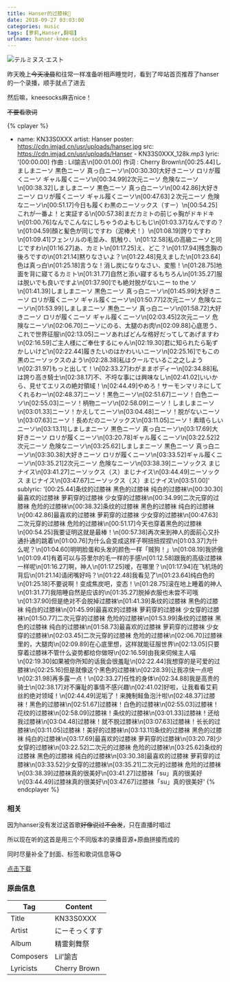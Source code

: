 ```yaml
---
title: Hanser的过膝袜🤤
date: 2018-09-27 03:03:00
categories: music
tags: [萝莉,Hanser,翻唱]
urlname: hanser-knee-socks
---
```

![テルミヌス·エスト](https://img.imjad.cn/images/2018/09/27/TerminusEst.gif)

昨天晚上~~今天凌晨~~和往常一样准备听相声睡觉时，看到了哔站首页推荐了hanser的一个录播，顺手就点了进去

然后嘛，kneesocks麻吉nice！

~~不要看歌词~~

{% cplayer %}
- name: KN33S0XXX
  artist: Hanser
  poster: https://cdn.imjad.cn/usr/uploads/hanser.jpg
  src: https://cdn.imjad.cn/usr/uploads/Hanser - KN33S0XXX_128k.mp3
  lyric: '[00:00.00] 作曲 : Lil諭吉\n[00:01.00] 作词 : Cherry Brown\n[00:25.44]しましまニーソ 黒色ニーソ 真っ白ニーソ\n[00:30.30]大好きニーソ ロリが履くニーソ ギャル履くニーソ\n[00:34.99]2次元ニーソ 危険なニーソ\n[00:38.32]しましまニーソ 黒色ニーソ 真っ白ニーソ\n[00:42.86]大好きニーソ ロリが履くニーソ ギャル履くニーソ\n[00:47.63]２次元ニーソ 危険なニーソ\n[00:51.17]今日も履くわ黒のニーソックス（すー）\n[00:54.25]これが一番よ！と実証する\n[00:57.38]まだカミトの前じゃ胸がドキドキ\n[01:00.76]なんでこんなにしちゃうのよもじもじ\n[01:03.37]なんですの？\n[01:04.59]顏と髪色が同じですわ（泥棒犬！）\n[01:08.19]誇りですわ\n[01:09.41]フェンリルの毛並み、肌触り、\n[01:12.58]私の高級ニーソと同じですわ\n[01:16.27]あ、カミト\n[01:17.25]え、どこ？\n[01:17.94]残念胸の後ろですの\n[01:21.14]黙りなさいよ？\n[01:22.48]見えました\n[01:23.64]色は真っ白\n[01:25.18]言うな！消し炭になりなさい、変態！\n[01:28.75]地面を背に寢てるカミト\n[01:31.77]自然と添い寢するもちろん\n[01:35.27]服は脱いでも良いですよ\n[01:37.90]でも絶対脱がないニー to the ソ\n[01:41.39]しましまニーソ 黒色ニーソ 真っ白ニーソ\n[01:45.99]大好きニーソ ロリが履くニーソ ギャル履くニーソ\n[01:50.77]2次元ニーソ 危険なニーソ\n[01:53.99]しましまニーソ 黒色ニーソ 真っ白ニーソ\n[01:58.72]大好きニーソ ロリが履くニーソ ギャル履くニーソ\n[02:03.45]2次元ニーソ 危険なニーソ\n[02:06.70]ニーソにのる、太腿のお肉\n[02:09.88]心底思う、これで世界征服\n[02:13.05]ニーソあればどんな格好だってしてあげますわ\n[02:16.59]ご主人様にご奉仕するにゃん\n[02:19.30]君に知られたら恥ずかしいけど\n[02:22.44]履きたいのはかわいいニーソ\n[02:25.16]でもこの黒のニーソックスのよう\n[02:28.38]私はクールでいるこ之之しよう\n[02:31.97]もっと出して！\n[02:33.27]わがままボディー\n[02:34.88]私は誇り高き騎士\n[02:38.17]不、不埒な事には興味なし\n[02:41.02]いいから、見せてエリスの絶対領域！\n[02:44.49]やめろ！サーモンマリネにしてくれるわー\n[02:48.37]ニーソ！黒色ニーソ\n[02:51.67]ニーソ！白色ニーソ\n[02:55.03]ニーソ！柄物ニーソ\n[02:58.09]ニーソ！しましまニーソ\n[03:01.33]ニーソ！かえしてニーソ\n[03:04.48]ニーソ！脱がないニーソ\n[03:07.63]ニーソ！長めだのニーソックス\n[03:11.05]ニーソ！素晴らしいニーソ\n[03:13.11]しましまニーソ 黒色ニーソ 真っ白ニーソ\n[03:17.69]大好きニーソ ロリが履くニーソ\n[03:20.78]ギャル履くニーソ\n[03:22.52]2次元ニーソ 危険なニーソ\n[03:25.62]しましまニーソ 黒色ニーソ 真っ白ニーソ\n[03:30.38]大好きニーソ ロリが履くニーソ\n[03:33.52]ギャル履くニーソ\n[03:35.21]2次元ニーソ 危険なニーソ\n[03:38.39]ニーソックス まじナイス\n[03:41.27]ニーソックス（ス）まじナイス\n[03:44.49]ニーソックス まじナイス\n[03:47.67]ニーソックス（ス）まじナイス\n[03:51.00]'
  sublyric: '[00:25.44]条纹的过膝袜 黑色的过膝袜 纯白的过膝袜\n[00:30.30]最喜欢的过膝袜 萝莉穿的过膝袜 少女穿的过膝袜\n[00:34.99]二次元穿的过膝袜 危险的过膝袜\n[00:38.32]条纹的过膝袜 黑色的过膝袜 纯白的过膝袜\n[00:42.86]最喜欢的过膝袜 萝莉穿的过膝袜 少女穿的过膝袜\n[00:47.63]二次元穿的过膝袜 危险的过膝袜\n[00:51.17]今天也穿着黑色的过膝袜\n[00:54.25]我要证明这就是最棒！\n[00:57.38]再次来到神人的面前心又扑通扑通的跳着\n[01:00.76]为什么会变成这样子啊扭扭捏捏\n[01:03.37]为什么呢？\n[01:04.60]明明脸蛋和头发的颜色一样「贼狗！」\n[01:08.19]我骄傲\n[01:09.41]有着可以与芬里尔的毛一样的手感\n[01:12.58]跟我的高级过膝袜一样呢\n[01:16.27]啊，神人\n[01:17.25]嗳，在哪里？\n[01:17.94]在飞机场的背后\n[01:21.14]请闭嘴好吗？\n[01:22.48]我看见了\n[01:23.64]纯白色的\n[01:25.18]不要说啊！变成焦炭吧，变态！\n[01:28.75]滚在地上睡着的神人\n[01:31.77]我陪睡自然是应该的\n[01:35.27]脱掉衣服也未尝不可哦\n[01:37.90]但是绝对不会脱掉过膝袜\n[01:41.39]条纹的过膝袜 黑色的过膝袜 纯白的过膝袜\n[01:45.99]最喜欢的过膝袜 萝莉穿的过膝袜 少女穿的过膝袜\n[01:50.77]二次元穿的过膝袜 危险的过膝袜\n[01:53.99]条纹的过膝袜 黑色的过膝袜 纯白的过膝袜\n[01:58.73]最喜欢的过膝袜 萝莉穿的过膝袜 少女穿的过膝袜\n[02:03.45]二次元穿的过膝袜 危险的过膝袜\n[02:06.70]过膝袜里的，大腿肉\n[02:09.89]在心底里想，这样就能征服世界\n[02:13.05]只要穿着过膝袜不管什么姿势都给你做呀\n[02:16.59]由我来伺候主人喵\n[02:19.30]如果被你所知的话我会很羞耻\n[02:22.44]我想穿的是可爱的过膝袜\n[02:25.16]但是就像这个黑色的过膝袜\n[02:28.39]让我凉快一点吧\n[02:31.98]再多露一点！\n[02:33.27]任性的身体\n[02:34.88]我是高贵的骑士\n[02:38.17]对不廉耻的事情不感兴趣\n[02:41.02]好啦，让我看看艾莉丝的绝对领域！\n[02:44.49]泥垢了！来腌制鲑鱼泡汁啦\n[02:48.37]过膝袜！黑色的过膝袜\n[02:51.67]过膝袜！白色的过膝袜\n[02:55.03]过膝袜！花纹的过膝袜\n[02:58.09]过膝袜！条纹的过膝袜\n[03:01.33]过膝袜！还给我过膝袜\n[03:04.48]过膝袜！就不脱过膝袜\n[03:07.63]过膝袜！长长的过膝袜\n[03:11.05]过膝袜！美好的过膝袜\n[03:13.11]条纹的过膝袜 黑色的过膝袜 纯白的过膝袜\n[03:17.69]最喜欢的过膝袜 萝莉穿的过膝袜\n[03:20.78]少女穿的过膝袜\n[03:22.52]二次元的过膝袜 危险的过膝袜\n[03:25.62]条纹的过膝袜 黑色的过膝袜 纯白的过膝袜\n[03:30.38]最喜欢的过膝袜 萝莉穿的过膝袜\n[03:33.52]少女穿的过膝袜\n[03:35.21]二次元的过膝袜 危险的过膝袜\n[03:38.39]过膝袜真的很美好\n[03:41.27]过膝袜「su」真的很美好\n[03:44.49]过膝袜真的很美好\n[03:47.67]过膝袜「su」真的很美好'
{% endcplayer %}


### 相关

因为hanser没有发过这首歌~~好像说过不会发~~，只在直播时唱过

所以现在听的这首是用三个不同版本的录播音源+原曲拼接而成的

同时尽量补全了封面、标签和歌词信息等😋


[点击下载](https://cdn.imjad.cn/usr/uploads/Hanser%20-%20KN33S0XXX.mp3)


### 原曲信息

| Tag| Content |
| --------- | -------------- |
| Title     | KN33S0XXX      |
| Artist    | にーそっくすす |
| Album     | 精霊剣舞祭     |
| Composers | Lil'諭吉       |
| Lyricists | Cherry Brown   |


　